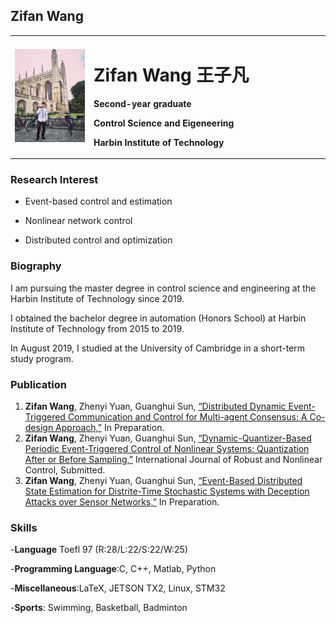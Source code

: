 ## Zifan Wang
<table border="0">
  <tr>
    <td width="25%">
      <img src="Pic.jpg" width="100%">     
    </td>
    <td width="75%">
      <h1>Zifan Wang 王子凡</h1>
      <p><b>Second-year graduate</b></p>
      <p><b>Control Science and Eigeneering</b></p>
      <p><b>Harbin Institute of Technology</b></p>
    </td>
  </tr>
</table>

### Research Interest
- Event-based control and estimation  

- Nonlinear network control  

- Distributed control and optimization  


### Biography
I am pursuing the master degree in control science and engineering at the Harbin Institute of Technology since 2019.   

I obtained the bachelor degree in automation (Honors School) at Harbin Institute of Technology from 2015 to 2019.  

In August 2019, I studied at the University of Cambridge in a short-term study program.

### Publication
1. **Zifan Wang**, Zhenyi Yuan, Guanghui Sun, [“Distributed Dynamic Event-Triggered Communication and Control for Multi-agent Consensus: A Co-design Approach,”](./WZF_MAS.pdf)
In Preparation.
2. **Zifan Wang**, Zhenyi Yuan, Guanghui Sun, [“Dynamic-Quantizer-Based Periodic Event-Triggered Control of Nonlinear Systems: Quantization After or Before
Sampling,”](./WZF_RNC.pdf) International Journal of Robust and Nonlinear Control, Submitted.
3. **Zifan Wang**, Zhenyi Yuan, Guanghui Sun, [“Event-Based Distributed State Estimation for Distrite-Time Stochastic Systems with Deception Attacks over Sensor
Networks,”](./WZF_IET.pdf) In Preparation.

### Skills
-**Language** Toefl 97 (R:28/L:22/S:22/W:25)  

-**Programming Language**:C, C++, Matlab, Python  

-**Miscellaneous**:LaTeX, JETSON TX2, Linux, STM32  

-**Sports**: Swimming, Basketball, Badminton


